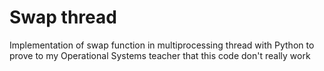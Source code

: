 # Swap thread
Implementation of swap function in multiprocessing thread with Python to prove to my Operational Systems teacher that this code don't really work